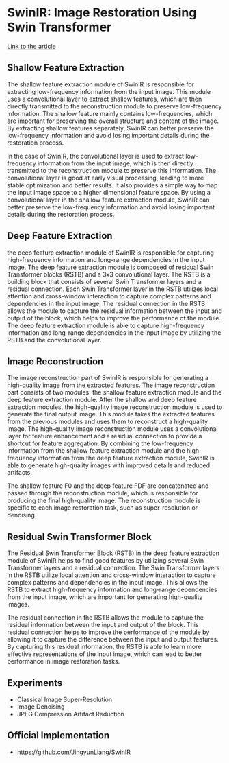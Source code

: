 # SwinIR: Image Restoration Using Swin Transformer

[Link to the article](https://arxiv.org/abs/2108.10257)

## Shallow Feature Extraction
The shallow feature extraction module of SwinIR is responsible for extracting low-frequency information from the input image. This module uses a convolutional layer to extract shallow features, which are then directly transmitted to the reconstruction module to preserve low-frequency information. The shallow feature mainly contains low-frequencies, which are important for preserving the overall structure and content of the image. By extracting shallow features separately, SwinIR can better preserve the low-frequency information and avoid losing important details during the restoration process.

In the case of SwinIR, the convolutional layer is used to extract low-frequency information from the input image, which is then directly transmitted to the reconstruction module to preserve this information. The convolutional layer is good at early visual processing, leading to more stable optimization and better results. It also provides a simple way to map the input image space to a higher dimensional feature space. By using a convolutional layer in the shallow feature extraction module, SwinIR can better preserve the low-frequency information and avoid losing important details during the restoration process.

## Deep Feature Extraction
the deep feature extraction module of SwinIR is responsible for capturing high-frequency information and long-range dependencies in the input image. The deep feature extraction module is composed of residual Swin Transformer blocks (RSTB) and a 3x3 convolutional layer. The RSTB is a building block that consists of several Swin Transformer layers and a residual connection. Each Swin Transformer layer in the RSTB utilizes local attention and cross-window interaction to capture complex patterns and dependencies in the input image. The residual connection in the RSTB allows the module to capture the residual information between the input and output of the block, which helps to improve the performance of the module. The deep feature extraction module is able to capture high-frequency information and long-range dependencies in the input image by utilizing the RSTB and the convolutional layer.

## Image Reconstruction
The image reconstruction part of SwinIR is responsible for generating a high-quality image from the extracted features. The image reconstruction part consists of two modules: the shallow feature extraction module and the deep feature extraction module. After the shallow and deep feature extraction modules, the high-quality image reconstruction module is used to generate the final output image. This module takes the extracted features from the previous modules and uses them to reconstruct a high-quality image. The high-quality image reconstruction module uses a convolutional layer for feature enhancement and a residual connection to provide a shortcut for feature aggregation. By combining the low-frequency information from the shallow feature extraction module and the high-frequency information from the deep feature extraction module, SwinIR is able to generate high-quality images with improved details and reduced artifacts.

The shallow feature F0 and the deep feature FDF are concatenated and passed through the reconstruction module, which is responsible for producing the final high-quality image. The reconstruction module is specific to each image restoration task, such as super-resolution or denoising.

## Residual Swin Transformer Block
The Residual Swin Transformer Block (RSTB) in the deep feature extraction module of SwinIR helps to find good features by utilizing several Swin Transformer layers and a residual connection. The Swin Transformer layers in the RSTB utilize local attention and cross-window interaction to capture complex patterns and dependencies in the input image. This allows the RSTB to extract high-frequency information and long-range dependencies from the input image, which are important for generating high-quality images.

The residual connection in the RSTB allows the module to capture the residual information between the input and output of the block. This residual connection helps to improve the performance of the module by allowing it to capture the difference between the input and output features. By capturing this residual information, the RSTB is able to learn more effective representations of the input image, which can lead to better performance in image restoration tasks.

## Experiments
* Classical Image Super-Resolution
* Image Denoising
* JPEG Compression Artifact Reduction

## Official Implementation
-  https://github.com/JingyunLiang/SwinIR




